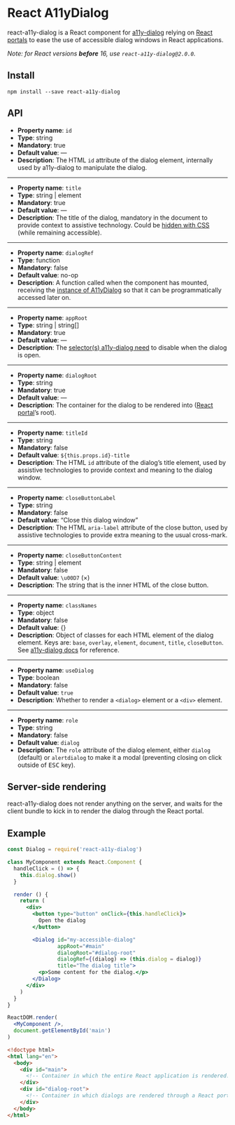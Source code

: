 # React A11yDialog

react-a11y-dialog is a React component for [a11y-dialog](https://github.com/edenspiekermann/a11y-dialog) relying on [React portals](https://reactjs.org/docs/portals.html) to ease the use of accessible dialog windows in React applications.

*Note: for React versions **before** 16, use `react-a11y-dialog@2.0.0`.*

## Install

```
npm install --save react-a11y-dialog
```

## API

* **Property name**: `id`
* **Type**: string
* **Mandatory**: true
* **Default value**: —
* **Description**: The HTML `id` attribute of the dialog element, internally used by a11y-dialog to manipulate the dialog.

---

* **Property name**: `title`
* **Type**: string | element
* **Mandatory**: true
* **Default value**: —
* **Description**: The title of the dialog, mandatory in the document to provide context to assistive technology. Could be [hidden with CSS](https://hugogiraudel.com/2016/10/13/css-hide-and-seek/) (while remaining accessible).

---

* **Property name**: `dialogRef`
* **Type**: function
* **Mandatory**: false
* **Default value**: no-op
* **Description**: A function called when the component has mounted, receiving the [instance of A11yDialog](http://edenspiekermann.github.io/a11y-dialog/#js-api) so that it can be programmatically accessed later on.

---

* **Property name**: `appRoot`
* **Type**: string | string[]
* **Mandatory**: true
* **Default value**: —
* **Description**: The [selector(s) a11y-dialog need](http://edenspiekermann.github.io/a11y-dialog/#javascript-instantiation) to disable when the dialog is open.

---

* **Property name**: `dialogRoot`
* **Type**: string
* **Mandatory**: true
* **Default value**: —
* **Description**: The container for the dialog to be rendered into ([React portal](https://reactjs.org/docs/portals.html)’s root).

---

* **Property name**: `titleId`
* **Type**: string
* **Mandatory**: false
* **Default value**: `${this.props.id}-title`
* **Description**: The HTML `id` attribute of the dialog’s title element, used by assistive technologies to provide context and meaning to the dialog window.

---

* **Property name**: `closeButtonLabel`
* **Type**: string
* **Mandatory**: false
* **Default value**: “Close this dialog window”
* **Description**:  The HTML `aria-label` attribute of the close button, used by assistive technologies to provide extra meaning to the usual cross-mark.

---

* **Property name**: `closeButtonContent`
* **Type**: string | element
* **Mandatory**: false
* **Default value**: `\u00D7` (×)
* **Description**: The string that is the inner HTML of the close button.

---

* **Property name**: `classNames`
* **Type**: object
* **Mandatory**: false
* **Default value**: {}
* **Description**: Object of classes for each HTML element of the dialog element. Keys are: `base`, `overlay`, `element`, `document`, `title`, `closeButton`. See [a11y-dialog docs](http://edenspiekermann.github.io/a11y-dialog/#expected-dom-structure) for reference.

---

* **Property name**: `useDialog`
* **Type**: boolean
* **Mandatory**: false
* **Default value**: `true`
* **Description**: Whether to render a `<dialog>` element or a `<div>` element.

---

* **Property name**: `role`
* **Type**: string
* **Mandatory**: false
* **Default value**: `dialog`
* **Description**: The `role` attribute of the dialog element, either `dialog` (default) or `alertdialog` to make it a modal (preventing closing on click outside of <kbd>ESC</kbd> key).

## Server-side rendering

react-a11y-dialog does not render anything on the server, and waits for the client bundle to kick in to render the dialog through the React portal.

## Example

```jsx
const Dialog = require('react-a11y-dialog')

class MyComponent extends React.Component {
  handleClick = () => {
    this.dialog.show()
  }

  render () {
    return (
      <div>
        <button type="button" onClick={this.handleClick}>
          Open the dialog
        </button>

        <Dialog id="my-accessible-dialog"
                appRoot="#main"
                dialogRoot="#dialog-root"
                dialogRef={(dialog) => (this.dialog = dialog)}
                title="The dialog title">
          <p>Some content for the dialog.</p>
        </Dialog>
      </div>
    )
  }
}

ReactDOM.render(
  <MyComponent />,
  document.getElementById('main')
)
```

```html
<!doctype html>
<html lang="en">
  <body>
    <div id="main">
      <!-- Container in which the entire React application is rendered. -->
    </div>
    <div id="dialog-root">
      <!-- Container in which dialogs are rendered through a React portal. -->
    </div>
  </body>
</html>
```

